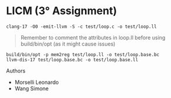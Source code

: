 # LICM (3° Assignment)
```
clang-17 -O0 -emit-llvm -S -c test/loop.c -o test/loop.ll
```
> Remember to comment the attributes in loop.ll before using build/bin/opt (as it might cause issues)
```
build/bin/opt -p mem2reg test/loop.ll -o test/loop.base.bc
llvm-dis-17 test/loop.base.bc -o test/loop.base.ll
```

Authors
+ Morselli Leonardo
+ Wang Simone